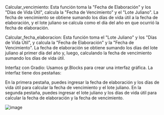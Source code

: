 Calcular_vencimiento: Esta función toma la "Fecha de Elaboración" y los "Días de Vida Útil", calcula la "Fecha de Vencimiento" y el "Lote Juliano". La fecha de vencimiento se obtiene sumando los días de vida útil a la fecha de elaboración, y el lote juliano se calcula como el día del año en que ocurrió la fecha de elaboración.

Calcular_fecha_elaboracion: Esta función toma el "Lote Juliano" y los "Días de Vida Útil", y calcula la "Fecha de Elaboración" y la "Fecha de Vencimiento". La fecha de elaboración se obtiene sumando los días del lote juliano al primer día del año y, luego, calculando la fecha de vencimiento sumando los días de vida útil.

Interfaz con Gradio: Usamos gr.Blocks para crear una interfaz gráfica. La interfaz tiene dos pestañas:

En la primera pestaña, puedes ingresar la fecha de elaboración y los días de vida útil para calcular la fecha de vencimiento y el lote juliano.
En la segunda pestaña, puedes ingresar el lote juliano y los días de vida útil para calcular la fecha de elaboración y la fecha de vencimiento.

![image](https://github.com/user-attachments/assets/f64767e8-fbeb-484c-a03c-7039835bdcbf)
